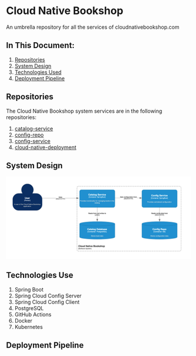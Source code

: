 # Cloud Native Bookshop
An umbrella repository for all the services of cloudnativebookshop.com

## In This Document:
1. [Repositories](#repositories)
2. [System Design](#system-design)
3. [Technologies Used](#technologies-used)
4. [Deployment Pipeline](#deployment-pipeline)

## Repositories
The Cloud Native Bookshop system services are in the following repositories:
1. [catalog-service](https://github.com/shantdashjian/catalog-service)
2. [config-repo](https://github.com/shantdashjian/config-repo)
3. [config-service](https://github.com/shantdashjian/config-service)
4. [cloud-native-deployment](https://github.com/shantdashjian/cloud-native-deployment/tree/main)

## System Design
![System Design](images/system-design.png)

## Technologies Use
1. Spring Boot
2. Spring Cloud Config Server
3. Spring Cloud Config Client
4. PostgreSQL
5. GitHub Actions
6. Docker
7. Kubernetes

## Deployment Pipeline   

